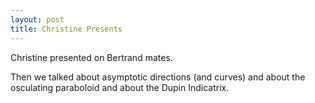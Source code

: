 ```yaml
---
layout: post
title: Christine Presents
---
```


Christine presented on Bertrand mates.

Then we talked about asymptotic directions (and curves) and about the osculating
paraboloid and about the Dupin Indicatrix.
